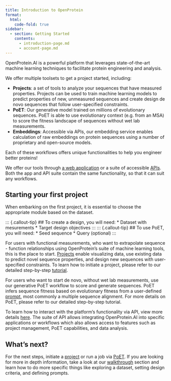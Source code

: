 ```yaml
---
title: Introduction to OpenProtein
format:
  html:
    code-fold: true
sidebar:
  - section: Getting Started
    contents:
      - introduction-page.md
      - account-page.md
---
```

OpenProtein.AI is a powerful platform that leverages state-of-the-art machine learning techniques to facilitate protein engineering and analysis.

We offer multiple toolsets to get a project started, including:

* **Projects**: a set of tools to analyze your sequences that have measured properties. Projects can be used to train machine learning models to predict properties of new, unmeasured sequences and create design de novo sequences that follow user-specified constraints. 
* **PoET**: Our generative model trained on millions of evolutionary sequences. PoET is able to use evolutionary context (e.g. from an MSA) to score the fitness landscape of sequences without wet lab measurements. 
* **Embeddings**: Accessible via APIs, our embedding service enables calculation of raw embeddings on protein sequences using a number of proprietary and open-source models.

Each of these workflows offers unique functionalities to help you engineer better proteins! 

We offer our tools through [a web application](../app/dataset-page.md) or a suite of accessible [APIs](../rest-api/overview.qmd). Both the app and API suite contain the same functionality, so that it can suit any workflows. 

## Starting your first project

When embarking on the first project, it is essential to choose the appropriate module based on the dataset. 
<style>
.callout-tip-container {
  display: flex;
  flex-wrap: wrap;
  justify-content: space-around;
  /* align-items: center; */
}

.callout-tip-container div.callout-tip.callout{
  width: 40%;
}
</style>

<div class="callout-tip-container">
::: {.callout-tip} 
## To create a design, you will need:
  * Dataset with mesurements
  * Target design objectives
:::
::: {.callout-tip} 
## To use PoET, you will need:
  * Seed sequence
  * Query (optional)
:::
</div>

For users with functional measurements, who want to extrapolate sequence - function relationships using OpenProtein’s suite of machine learning tools, this is the place to start. [Projects](../app/dataset-page.md) enable visualizing data, use existing data to predict novel sequence properties, and design new sequences with user-specified constraints. To learn how to initiate a project, please refer to our detailed step-by-step [tutorial](../walkthroughs/mutagenesis-page.md).

For users who want to start de novo, without wet lab measurements, use our generative PoET workflow to score and generate sequences. PoET infers sequence fitness based on evolutionary fitness from a user-defined [prompt](../app/poet-defining-prompts-page.md), most commonly a multiple sequence alignment. For more details on PoET, please refer to our detailed step-by-step tutorial.

To learn how to interact with the platform’s functionality via API, view more details [here](../rest-api/overview.qmd). The suite of API allows integrating OpenProtein.AI into specific applications or workflows which also allows access to features such as project management, PoET capabilities, and data analysis.

## What’s next?

For the next steps, initiate a [project](../app/dataset-page.md) or run a job via [PoET](../app/poet-introduction-page.md). If you are looking for more in depth information, take a look at our [walkthrough](../walkthroughs/demo-datasets-page.md) section and learn how to do more specific things like exploring a dataset, setting design criteria, and defining prompts.